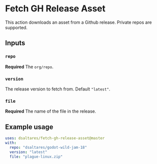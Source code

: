 # Fetch GH Release Asset

This action downloads an asset from a Github release. Private repos are supported.

## Inputs

### `repo`

**Required** The `org/repo`.

### `version`

The release version to fetch from. Default `"latest"`.

### `file`

**Required** The name of the file in the release.

## Example usage

```yaml
uses: dsaltares/fetch-gh-release-asset@master
with:
  repo: "dsaltares/godot-wild-jam-18"
  version: "latest"
  file: "plague-linux.zip"
```
